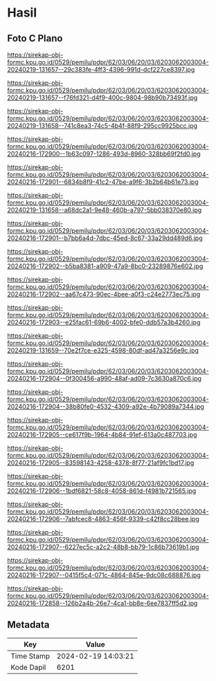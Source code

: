 # Hasil

## Foto C Plano

https://sirekap-obj-formc.kpu.go.id/0529/pemilu/pdpr/62/03/06/20/03/6203062003004-20240219-131657--29c383fe-4ff3-4396-991d-dcf227ce8397.jpg

https://sirekap-obj-formc.kpu.go.id/0529/pemilu/pdpr/62/03/06/20/03/6203062003004-20240219-131657--f76fd321-d4f9-400c-9804-98b90b73493f.jpg

https://sirekap-obj-formc.kpu.go.id/0529/pemilu/pdpr/62/03/06/20/03/6203062003004-20240219-131658--741c8ea3-74c5-4b4f-88f9-295cc9925bcc.jpg

https://sirekap-obj-formc.kpu.go.id/0529/pemilu/pdpr/62/03/06/20/03/6203062003004-20240216-172900--1b63c097-1286-493d-8960-328bb69f2fd0.jpg

https://sirekap-obj-formc.kpu.go.id/0529/pemilu/pdpr/62/03/06/20/03/6203062003004-20240216-172901--6834b8f9-41c2-47be-a9f6-3b2b64b61e73.jpg

https://sirekap-obj-formc.kpu.go.id/0529/pemilu/pdpr/62/03/06/20/03/6203062003004-20240219-131658--a68dc2a1-9e48-460b-a797-5bb038370e80.jpg

https://sirekap-obj-formc.kpu.go.id/0529/pemilu/pdpr/62/03/06/20/03/6203062003004-20240216-172901--b7bb6a4d-7dbc-45ed-8c67-33a29dd489d6.jpg

https://sirekap-obj-formc.kpu.go.id/0529/pemilu/pdpr/62/03/06/20/03/6203062003004-20240216-172902--b5ba8381-a909-47a9-8bc0-23289876e602.jpg

https://sirekap-obj-formc.kpu.go.id/0529/pemilu/pdpr/62/03/06/20/03/6203062003004-20240216-172902--aa67c473-90ec-4bee-a0f3-c24e2773ec75.jpg

https://sirekap-obj-formc.kpu.go.id/0529/pemilu/pdpr/62/03/06/20/03/6203062003004-20240216-172903--e25fac61-69b6-4002-bfe0-ddb57a3b4260.jpg

https://sirekap-obj-formc.kpu.go.id/0529/pemilu/pdpr/62/03/06/20/03/6203062003004-20240219-131659--70e2f7ce-e325-4598-80df-ad47a3256e9c.jpg

https://sirekap-obj-formc.kpu.go.id/0529/pemilu/pdpr/62/03/06/20/03/6203062003004-20240216-172904--0f300456-a990-48af-ad09-7c3630a870c6.jpg

https://sirekap-obj-formc.kpu.go.id/0529/pemilu/pdpr/62/03/06/20/03/6203062003004-20240216-172904--38b80fe0-4532-4309-a92e-4b79089a7344.jpg

https://sirekap-obj-formc.kpu.go.id/0529/pemilu/pdpr/62/03/06/20/03/6203062003004-20240216-172905--ce617f9b-1964-4b84-91ef-613a0c487703.jpg

https://sirekap-obj-formc.kpu.go.id/0529/pemilu/pdpr/62/03/06/20/03/6203062003004-20240216-172905--83598143-4258-4378-8f77-21af9fc1bd17.jpg

https://sirekap-obj-formc.kpu.go.id/0529/pemilu/pdpr/62/03/06/20/03/6203062003004-20240216-172906--1bdf6821-58c8-4058-861d-f4981b721565.jpg

https://sirekap-obj-formc.kpu.go.id/0529/pemilu/pdpr/62/03/06/20/03/6203062003004-20240216-172906--7abfcec8-4863-456f-9339-c42f8cc28bee.jpg

https://sirekap-obj-formc.kpu.go.id/0529/pemilu/pdpr/62/03/06/20/03/6203062003004-20240216-172907--6227ec5c-a2c2-48b8-bb79-1c86b73619b1.jpg

https://sirekap-obj-formc.kpu.go.id/0529/pemilu/pdpr/62/03/06/20/03/6203062003004-20240216-172907--0415f5c4-071c-4864-845e-9dc08c688876.jpg

https://sirekap-obj-formc.kpu.go.id/0529/pemilu/pdpr/62/03/06/20/03/6203062003004-20240216-172858--126b2a4b-26e7-4ca1-bb8e-6ee7837ff5d2.jpg


## Metadata

| Key        | Value               |
| ---------- | ------------------- |
| Time Stamp | 2024-02-19 14:03:21 |
| Kode Dapil | 6201                |



